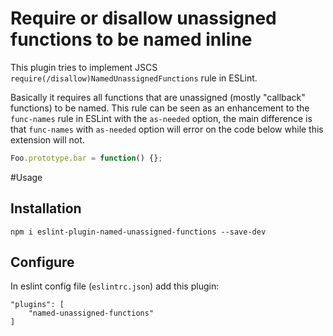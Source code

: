 # Require or disallow unassigned functions to be named inline
This plugin tries to implement JSCS `require(/disallow)NamedUnassignedFunctions` rule in ESLint.

Basically it requires all functions that are unassigned (mostly "callback" functions) to be named.
This rule can be seen as an enhancement to the `func-names` rule in ESLint with the `as-needed` option, the main
difference is that `func-names` with `as-needed` option will error on the code below while this extension will not.
```js
Foo.prototype.bar = function() {};
```

#Usage
## Installation
`npm i eslint-plugin-named-unassigned-functions --save-dev`
## Configure
In eslint config file (`eslintrc.json`) add this plugin:
```
"plugins": [
    "named-unassigned-functions"
]
```
